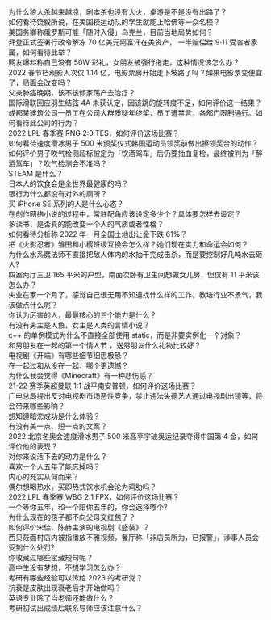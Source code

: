 为什么狼人杀越来越凉，剧本杀也没有大火，桌游是不是没有出路了？  
如何看待饶毅所说，在美国校运动队的学生就能上哈佛等一众名校？  
美国务卿称俄罗斯可能「随时入侵」乌克兰，目前当地局势如何？  
拜登正式签署行政令解冻 70 亿美元阿富汗在美资产， 一半赔偿给 9·11 受害者家属，如何看待此举？  
网友爆料称自己没有 50W 彩礼，女朋友被强行拖走，这种情况该怎么办？  
2022 春节档观影人次仅 1.14 亿，电影票房开始走下坡路了吗？如果电影票变便宜了，局面会改变吗？  
父亲肺癌晚期，该不该倾家荡产去治疗？  
国际滑联回应羽生结弦 4A 未获认定，因该跳的旋转度不足，如何评价这一结果？  
成都某建筑公司一员工在公司大群质疑年终奖，员工遭禁言，各部门限制通行。如何看待此公司的行为？  
2022 LPL 春季赛 RNG 2:0 TES，如何评价这场比赛？  
如何看待速度滑冰男子 500 米颁奖仪式韩国运动员领奖前做出擦领奖台的动作？  
如何评价男子吹气检测超标被定为「饮酒驾车」后仍要抽血复检，最终被判为「醉酒驾车」？吹气检测会不准吗？  
STEAM 是什么？  
日本人的饮食会是全世界最健康的吗？  
银行为什么都没有对外的厕所？  
买 iPhone SE 系列的人是什么心态？  
在创作网络小说的过程中，常驻配角应该设定多少个？具体要怎样去设定？  
多读书，是否真的能改变一个人的气质或者性格？  
如何看待分析称 2022 年一月全国土地出让金下跌 61%？  
把《火影忍者》雏田和小樱班级互换会怎么样？她们现在实力和命运会如何？  
为什么水系魔法师不直接把敌人体内的水抽干完成击杀，而是要控制好几吨水去砸人?  
四室两厅三卫 165 平米的户型，南面次卧有卫生间想做女儿房，但仅有 11 平米该怎么办？  
失业在家一个月了，感觉自己很无用不知道找什么样的工作，教培行业不景气，我该做点什么呢？  
你认为厉害的人，最最核心的三个能力是什么？  
有没有男主是人鱼，女主是人类的言情小说？  
c++ 的单例模式为什么不直接全部使用 static，而是非要实例化一个对象？  
和男朋友在一起的第一个情人节 ，送男朋友什么礼物比较好？  
电视剧《开端》有哪些细节细思极恐？  
在一起过和从没在一起，哪个更遗憾？  
为什么我会觉得《Minecraft》有一种悲伤感？  
21-22 赛季英超曼联 1:1 战平南安普顿，如何评价这场比赛？  
广电总局提出反对电视剧市场恶性竞争，禁止违法失德艺人通过电视剧出镜等，将会带来哪些影响？  
想知道暗恋成功是什么体验？  
有没有美一点、短一点的文案？  
2022 北京冬奥会速度滑冰男子 500 米高亭宇破奥运纪录夺得中国第 4 金，如何评价他的表现？  
对你来说活下去的动力是什么？  
喜欢一个人五年了能忘掉吗？  
内心的充实从何而来？  
偶尔想喝热水，买即热式饮水机会沦为鸡肋吗？  
2022 LPL 春季赛 WBG 2:1 FPX，如何评价这场比赛？  
一个等你五年，和一个陪你五年的，你会选择哪个?  
为什么现在的孩子都不向父母交红包了？  
如何评价宋佳、陈赫主演的电视剧《盛装》？  
西贝莜面村店内被指播放不雅视频，餐厅称「非店员所为，已报警」，涉事人员会受到什么处罚?  
你收藏过哪些宝藏短句呢？  
高中生没有梦想，不想学习怎么办？  
考研有哪些经验可以传给 2023 的考研党？  
抗衰是皮肤出现衰老后才开始做吗？  
英语专业除了当老师还能做什么？  
考研初试出成绩后联系导师应该注意什么？  

